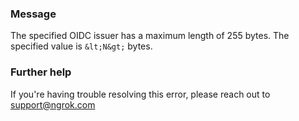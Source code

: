 
### Message
The specified OIDC issuer has a maximum length of 255 bytes. The specified value is `&lt;N&gt;` bytes.

### Further help
If you're having trouble resolving this error, please reach out to [support@ngrok.com](mailto:support@ngrok.com?subject=Help%20with%20ERR_NGROK_1687)

